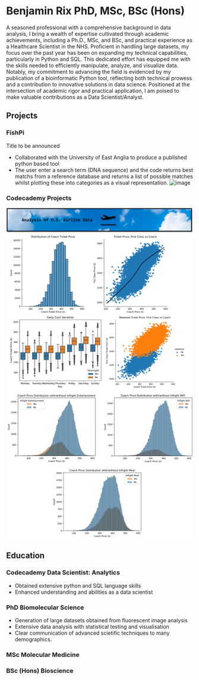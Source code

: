 # Benjamin Rix PhD, MSc, BSc (Hons)
A seasoned professional with a comprehensive background in data analysis, I bring a wealth of expertise cultivated through academic achievements, including a Ph.D., MSc, and BSc, and practical experience as a Healthcare Scientist in the NHS. Proficient in handling large datasets, my focus over the past year has been on expanding my technical capabilities, particularly in Python and SQL. This dedicated effort has equipped me with the skills needed to efficiently manipulate, analyze, and visualize data. Notably, my commitment to advancing the field is evidenced by my publication of a bioinformatic Python tool, reflecting both technical prowess and a contribution to innovative solutions in data science. Positioned at the intersection of academic rigor and practical application, I am poised to make valuable contributions as a Data Scientist/Analyst.

## Projects

### FishPi
Title to be announced
- Collaborated with the University of East Anglia to produce a published python based tool 
- The user enter a search term (DNA sequence) and the code returns best matchs from a reference database and returns a list of possible matches whilst plotting these into categories as a visual representation.
![image](https://github.com/Ben-Rix/Ben-Rix.github.io/assets/150383184/59297007-0116-455b-85fe-2b294487852a)

### Codecademy Projects
![image](https://raw.githubusercontent.com/Ben-Rix/Ben-Rix.github.io/main/images/airline/Banner.png)
![image](https://raw.githubusercontent.com/Ben-Rix/Ben-Rix.github.io/main/images/airline/Comp2.png)





## Education

### Codecademy Data Scientist: Analytics
- Obtained extensive python and SQL language skills
- Enhanced understanding and abilities as a data scientist


### PhD Biomolecular Science
- Generation of large datasets obtained from fluorescent image analysis
- Extensive data analysis with statistical testing and visualisation
- Clear communication of advanced scietific techniques to many demographics.

### MSc Molecular Medicine
### BSc (Hons) Bioscience

 
